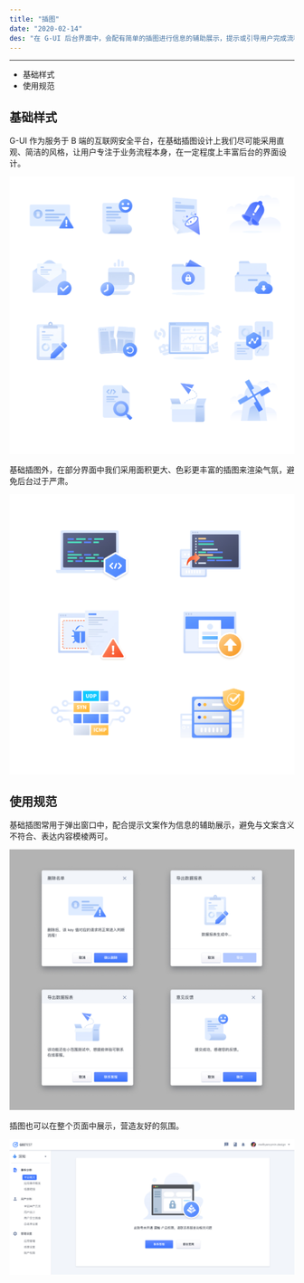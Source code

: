 ```yaml
---
title: "插图"
date: "2020-02-14"
des: "在 G-UI 后台界面中，会配有简单的插图进行信息的辅助展示，提示或引导用户完成流程，并一定程度上减轻产品使用中的负面情绪。"
---
```


---

- 基础样式
- 使用规范

## 基础样式

G-UI 作为服务于 B 端的互联网安全平台，在基础插图设计上我们尽可能采用直观、简洁的风格，让用户专注于业务流程本身，在一定程度上丰富后台的界面设计。

![illustration-1](illustration-1.jpg)

基础插图外，在部分界面中我们采用面积更大、色彩更丰富的插图来渲染气氛，避免后台过于严肃。

![illustration-2](illustration-2.jpg)

## 使用规范

基础插图常用于弹出窗口中，配合提示文案作为信息的辅助展示，避免与文案含义不符合、表达内容模棱两可。

![illustration-3](illustration-3.jpg)

插图也可以在整个页面中展示，营造友好的氛围。

![illustration-4](illustration-4.jpg)
